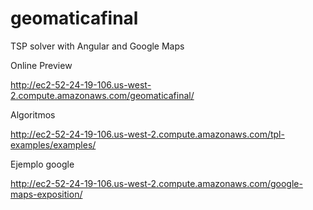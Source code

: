 # geomaticafinal
TSP solver with Angular and Google Maps

Online Preview

http://ec2-52-24-19-106.us-west-2.compute.amazonaws.com/geomaticafinal/

Algoritmos

http://ec2-52-24-19-106.us-west-2.compute.amazonaws.com/tpl-examples/examples/

Ejemplo google

http://ec2-52-24-19-106.us-west-2.compute.amazonaws.com/google-maps-exposition/



